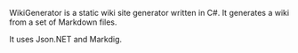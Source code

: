 WikiGenerator is a static wiki site generator written in C#. It generates a wiki from a set of Markdown files.

It uses Json.NET and Markdig.